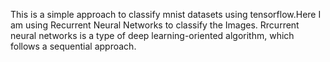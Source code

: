 This is a simple approach to classify mnist datasets using tensorflow.Here I am using Recurrent Neural Networks to classify the Images. Rrcurrent neural networks is a type of deep learning-oriented algorithm, which follows a sequential approach.
